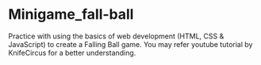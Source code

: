 # Minigame_fall-ball
Practice with using the basics of web development (HTML, CSS &amp; JavaScript) to create a Falling Ball game.
You may refer youtube tutorial by KnifeCircus for a better understanding.
